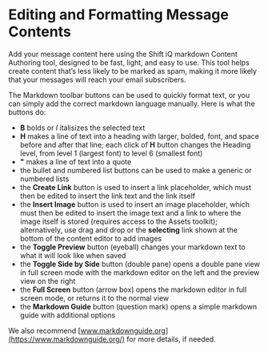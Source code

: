 # Editing and Formatting Message Contents

Add your message content here using the Shift iQ markdown Content Authoring tool, designed to be fast, light, and easy to use. This tool helps create content that’s less likely to be marked as spam, making it more likely that your messages will reach your email subscribers.

The Markdown toolbar buttons can be used to quickly format text, or you can simply add the correct markdown language manually. Here is what the buttons do:
* **B** bolds or *I* italisizes the selected text
* **H** makes a line of text into a heading with larger, bolded, font, and space before and after that line; each click of **H** button changes the Heading level, from level 1 (largest font) to level 6 (smallest font)
* **"** makes a line of text into a quote
* the bullet and numbered list buttons can be used to make a generic or numbered lists
* the **Create Link** button is used to insert a link placeholder, which must then be edited to insert the link text and the link itself
* the **Insert Image** button is used to insert an image placeholder, which must then be edited to insert the image text and a link to where the image itself is stored (requires access to the Assets toolkit); alternatively, use drag and drop or the **selecting** link shown at the bottom of the content editor to add images
* the **Toggle Preview** button (eyeball) changes your markdown text to what it will look like when saved
* the **Toggle Side by Side** button (double pane) opens a double pane view in full screen mode with the markdown editor on the left and the preview view on the right
* the **Full Screen** button (arrow box) opens the markdown editor in full screen mode, or returns it to the normal view
* the **Markdown Guide** button (question mark) opens a simple markdown guide with additional options

We also recommend [www.markdownguide.org](https://www.markdownguide.org/) for more details, if needed.
